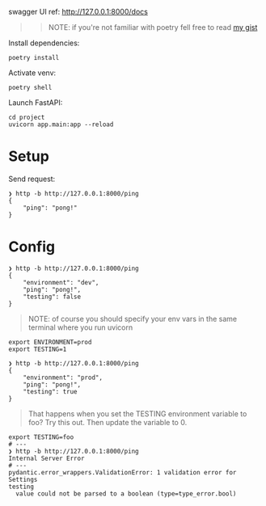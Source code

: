 swagger UI ref: http://127.0.0.1:8000/docs

> > NOTE: if you're not familiar with poetry fell free to read [my gist](https://gist.github.com/karma-git/2690afc72cb10197440fb7f3c5384d74)

Install dependencies:

```shell
poetry install
```

Activate venv:

```shell
poetry shell
```

Launch FastAPI:
```shell
cd project
uvicorn app.main:app --reload
```

# Setup

Send request:
```shell
❯ http -b http://127.0.0.1:8000/ping
{
    "ping": "pong!"
}
```
# Config

```shell
❯ http -b http://127.0.0.1:8000/ping
{
    "environment": "dev",
    "ping": "pong!",
    "testing": false
}
```

> NOTE: of course you should specify your env vars in the same terminal where you run uvicorn

```shell
export ENVIRONMENT=prod
export TESTING=1
```

```shell
❯ http -b http://127.0.0.1:8000/ping
{
    "environment": "prod",
    "ping": "pong!",
    "testing": true
}
```

> That happens when you set the TESTING environment variable to foo? Try this out. Then update the variable to 0.

```shell
export TESTING=foo
# ---
❯ http -b http://127.0.0.1:8000/ping
Internal Server Error
# ---
pydantic.error_wrappers.ValidationError: 1 validation error for Settings
testing
  value could not be parsed to a boolean (type=type_error.bool)
```
